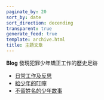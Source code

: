 ```yaml
---
paginate_by: 20
sort_by: date
sort_direction: decending
transparent: true
generate_feed: true
template: archive.html
title: 主題文章
---
```


**Blog**
發現犯罪少年矯正工作的歷史足跡

- [日常工作及反思](/categories/gong-zuo-fan-si)
- [給少年的叮嚀](/categories/gei-shao-nian-de-hua)
- [不留姓名的少年故事](/categories/ge-an-fen-xiang)

